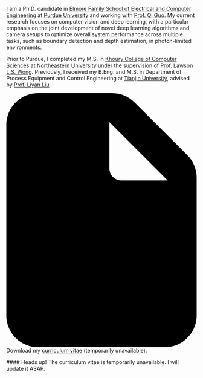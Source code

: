 I am a Ph.D. candidate in [Elmore Family School of Electrical and Computer Engineering](https://engineering.purdue.edu/ECE) at [Purdue University](https://www.purdue.edu) and working with [Prof. Qi Guo](https://www.qiguo.org/pi). My current research focuses on computer vision and deep learning, with a particular emphasis on the joint development of novel deep learning algorithms and camera setups to optimize overall system performance across multiple tasks, such as boundary detection and depth estimation, in photon-limited environments.

Prior to Purdue, I completed my M.S. in [Khoury College of Computer Sciences](https://www.khoury.northeastern.edu/) at [Northeastern University](https://www.northeastern.edu) under the supervision of [Prof. Lawson L.S. Wong](http://www.ccs.neu.edu/home/lsw/). Previously, I received my B.Eng. and M.S. in Department of Process Equipment and Control Engineering at [Tianjin University](http://www.tju.edu.cn), advised by [Prof. Liyan Liu](http://chemeng.tju.edu.cn/cn/szdw?type=detail&id=52).

<p><svg xmlns="http://www.w3.org/2000/svg" class="icon icon-fw" aria-hidden="true" viewBox="0 0 384 512"><path d="M64 0C28.7 0 0 28.7 0 64L0 448c0 35.3 28.7 64 64 64l256 0c35.3 0 64-28.7 64-64l0-277.5c0-17-6.7-33.3-18.7-45.3L258.7 18.7C246.7 6.7 230.5 0 213.5 0L64 0zM325.5 176L232 176c-13.3 0-24-10.7-24-24L208 58.5 325.5 176z"/></svg> Download my <a href="#" class="show-notice-link" data-target="CV">curriculum vitae</a> (temporarily unavailable).</p>
<div id="CV" class="notice--info" markdown="1">
#### Heads up!
The curriculum vitae is temporarily unavailable. I will update it ASAP.
</div>